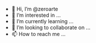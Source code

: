 - 👋 Hi, I’m @zeroarte
- 👀 I’m interested in ...
- 🌱 I’m currently learning ...
- 💞️ I’m looking to collaborate on ...
- 📫 How to reach me ...

<!---
zeroarte/zeroarte is a ✨ special ✨ repository because its `README.md` (this file) appears on your GitHub profile.
You can click the Preview link to take a look at your changes.
--->
